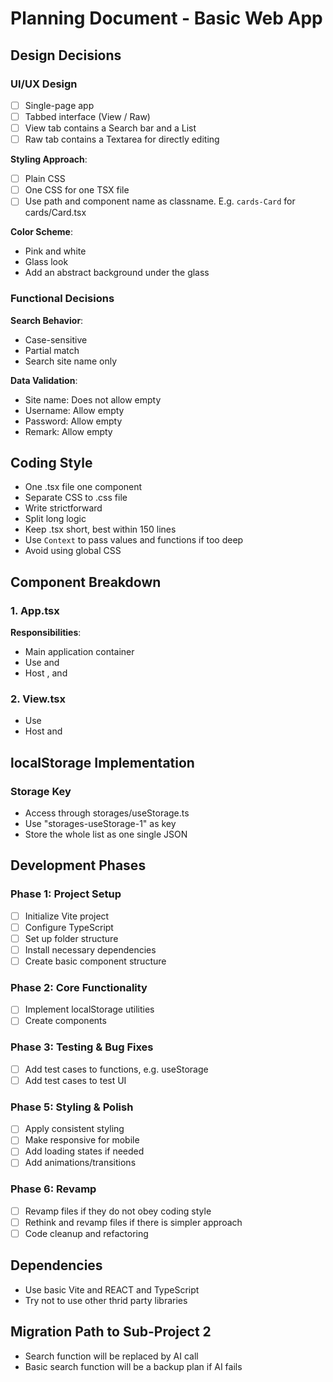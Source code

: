 # Planning Document - Basic Web App

## Design Decisions

### UI/UX Design
- [ ] Single-page app
- [ ] Tabbed interface (View / Raw)
- [ ] View tab contains a Search bar and a List
- [ ] Raw tab contains a Textarea for directly editing

**Styling Approach**:
- [ ] Plain CSS
- [ ] One CSS for one TSX file
- [ ] Use path and component name as classname. E.g. `cards-Card` for cards/Card.tsx

**Color Scheme**: 
- Pink and white
- Glass look
- Add an abstract background under the glass

### Functional Decisions

**Search Behavior**:
- Case-sensitive
- Partial match
- Search site name only

**Data Validation**: 
- Site name: Does not allow empty
- Username: Allow empty
- Password: Allow empty
- Remark: Allow empty

## Coding Style

- One .tsx file one component
- Separate CSS to .css file
- Write strictforward
- Split long logic
- Keep .tsx short, best within 150 lines
- Use `Context` to pass values and functions if too deep
- Avoid using global CSS

## Component Breakdown

### 1. App.tsx
**Responsibilities**:
- Main application container
- Use <StorageProvider> and <TabProvider>
- Host <TabBar>, <View> and <Raw>

### 2. View.tsx
- Use <SearchProvider>
- Host <SearchInput> and <List>

## localStorage Implementation

### Storage Key
- Access through storages/useStorage.ts
- Use "storages-useStorage-1" as key
- Store the whole list as one single JSON

## Development Phases

### Phase 1: Project Setup
- [ ] Initialize Vite project
- [ ] Configure TypeScript
- [ ] Set up folder structure
- [ ] Install necessary dependencies
- [ ] Create basic component structure

### Phase 2: Core Functionality
- [ ] Implement localStorage utilities
- [ ] Create components

### Phase 3: Testing & Bug Fixes
- [ ] Add test cases to functions, e.g. useStorage
- [ ] Add test cases to test UI

### Phase 5: Styling & Polish
- [ ] Apply consistent styling
- [ ] Make responsive for mobile
- [ ] Add loading states if needed
- [ ] Add animations/transitions

### Phase 6: Revamp
- [ ] Revamp files if they do not obey coding style
- [ ] Rethink and revamp files if there is simpler approach
- [ ] Code cleanup and refactoring

## Dependencies
- Use basic Vite and REACT and TypeScript
- Try not to use other thrid party libraries

## Migration Path to Sub-Project 2
- Search function will be replaced by AI call
- Basic search function will be a backup plan if AI fails